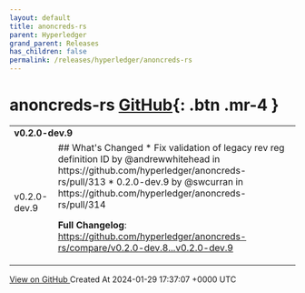 ```yaml
---
layout: default
title: anoncreds-rs
parent: Hyperledger
grand_parent: Releases
has_children: false
permalink: /releases/hyperledger/anoncreds-rs
---
```


# anoncreds-rs <span class="fs-3 right-align">[GitHub](https://github.com/hyperledger/anoncreds-rs){: .btn .mr-4 }</span>


<div>
    <table>
        <tr>
            <td colspan="2">
                <b>
                    v0.2.0-dev.9
                </b>
            </td>
        </tr>
        <tr>
            <td>
                <span class="chip">
                    v0.2.0-dev.9
                </span>
            </td>
            <td>
                ## What's Changed
* Fix validation of legacy rev reg definition ID by @andrewwhitehead in https://github.com/hyperledger/anoncreds-rs/pull/313
* 0.2.0-dev.9 by @swcurran in https://github.com/hyperledger/anoncreds-rs/pull/314


**Full Changelog**: https://github.com/hyperledger/anoncreds-rs/compare/v0.2.0-dev.8...v0.2.0-dev.9
            </td>
        </tr>
    </table>
    <a href="https://github.com/hyperledger/anoncreds-rs/releases/tag/v0.2.0-dev.9" class=".btn">
        View on GitHub
    </a>
    <span class="right-align">
        Created At 2024-01-29 17:37:07 +0000 UTC
    </span>
</div>


